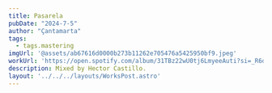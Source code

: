 ```yaml
---
title: Pasarela
pubDate: "2024-7-5"
author: "Çantamarta"
tags:
  - tags.mastering
imgUrl: '@assets/ab67616d0000b273b11262e705476a5425950bf9.jpeg'
workUrl: 'https://open.spotify.com/album/31TBz22wU0tj6LmyeeAuti?si=_R6dJ5wPSdSU5RZckgo6Rg'
description: Mixed by Hector Castillo.
layout: '../../../layouts/WorksPost.astro'
---
```

